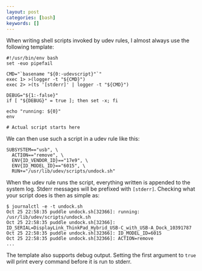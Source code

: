```yaml
---
layout: post
categories: [bash]
keywords: []
---
```


When writing shell scripts invoked by udev rules, I almost always use the
following template:

```shell
#!/usr/bin/env bash
set -euo pipefail

CMD="`basename "${0:-udevscript}"`"
exec 1> >(logger -t "${CMD}")
exec 2> >(ts '[stderr]' | logger -t "${CMD}")

DEBUG="${1:-false}"
if [ "${DEBUG}" = true ]; then set -x; fi

echo "running: ${0}"
env

# Actual script starts here
```

We can then use such a script in a udev rule like this:

```shell
SUBSYSTEM=="usb", \
  ACTION=="remove", \
  ENV{ID_VENDOR_ID}=="17e9", \
  ENV{ID_MODEL_ID}=="6015", \
  RUN+="/usr/lib/udev/scripts/undock.sh"
```

When the udev rule runs the script, everything written is appended to the system
log. Stderr messages will be prefixed with `[stderr]`. Checking what your script
does is then as simple as:

```shell
$ journalctl -e -t undock.sh
Oct 25 22:58:35 puddle undock.sh[32366]: running: /usr/lib/udev/scripts/undock.sh
Oct 25 22:58:35 puddle undock.sh[32366]: ID_SERIAL=DisplayLink_ThinkPad_Hybrid_USB-C_with_USB-A_Dock_10391787
Oct 25 22:58:35 puddle undock.sh[32366]: ID_MODEL_ID=6015
Oct 25 22:58:35 puddle undock.sh[32366]: ACTION=remove
...
```

The template also supports debug output. Setting the first argument to `true`
will print every command before it is run to stderr.
